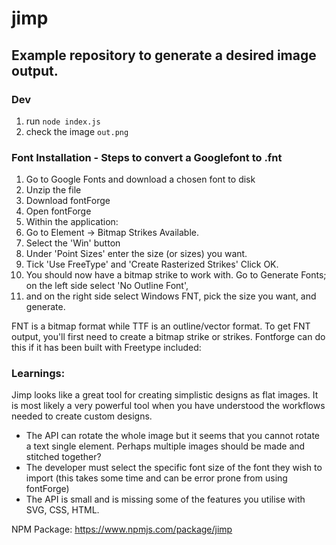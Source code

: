 # jimp

## Example repository to generate a desired image output.

### Dev

1. run `node index.js`
2. check the image `out.png`

### Font Installation - Steps to convert a Googlefont to .fnt

1. Go to Google Fonts and download a chosen font to disk
2. Unzip the file
3. Download fontForge
4. Open fontForge
5. Within the application:
6. Go to Element -> Bitmap Strikes Available.
7. Select the 'Win' button
8. Under 'Point Sizes' enter the size (or sizes) you want.
9. Tick 'Use FreeType' and 'Create Rasterized Strikes' Click OK.
10. You should now have a bitmap strike to work with. Go to Generate Fonts; on the left side select 'No Outline Font', 
11. and on the right side select Windows FNT, pick the size you want, and generate.

FNT is a bitmap format while TTF is an outline/vector format. To get FNT output, you'll first need to create a bitmap strike or strikes. Fontforge can do this if it has been built with Freetype included:

### Learnings:

Jimp looks like a great tool for creating simplistic designs as flat images. It is most likely a very powerful tool when you have understood the workflows needed to create custom designs.

- The API can rotate the whole image but it seems that you cannot rotate a text single element. Perhaps multiple images should be made and stitched together?
- The developer must select the specific font size of the font they wish to import (this takes some time and can be error prone from using fontForge)
- The API is small and is missing some of the features you utilise with SVG, CSS, HTML. 

NPM Package: https://www.npmjs.com/package/jimp

